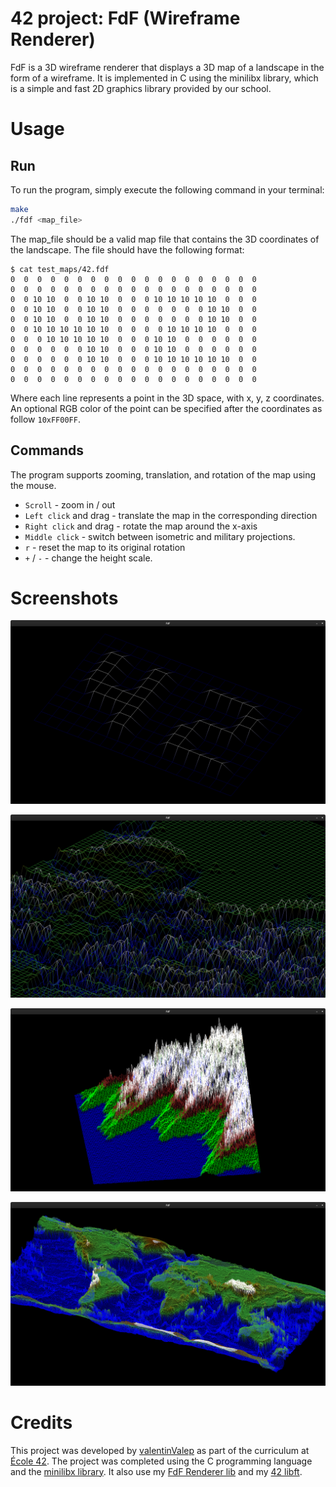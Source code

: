 # 42 project: FdF (Wireframe Renderer)
FdF is a 3D wireframe renderer that displays a 3D map of a landscape in the form of a wireframe. It is implemented in C using the minilibx library, which is a simple and fast 2D graphics library provided by our school.

# Usage

## Run
To run the program, simply execute the following command in your terminal:

```bash
make
./fdf <map_file>
```
The map_file should be a valid map file that contains the 3D coordinates of the landscape. The file should have the following format:

```shell
$ cat test_maps/42.fdf
0  0  0  0  0  0  0  0  0  0  0  0  0  0  0  0  0  0  0
0  0  0  0  0  0  0  0  0  0  0  0  0  0  0  0  0  0  0
0  0 10 10  0  0 10 10  0  0  0 10 10 10 10 10  0  0  0
0  0 10 10  0  0 10 10  0  0  0  0  0  0  0 10 10  0  0
0  0 10 10  0  0 10 10  0  0  0  0  0  0  0 10 10  0  0
0  0 10 10 10 10 10 10  0  0  0  0 10 10 10 10  0  0  0
0  0  0 10 10 10 10 10  0  0  0 10 10  0  0  0  0  0  0
0  0  0  0  0  0 10 10  0  0  0 10 10  0  0  0  0  0  0
0  0  0  0  0  0 10 10  0  0  0 10 10 10 10 10 10  0  0
0  0  0  0  0  0  0  0  0  0  0  0  0  0  0  0  0  0  0
0  0  0  0  0  0  0  0  0  0  0  0  0  0  0  0  0  0  0
```
Where each line represents a point in the 3D space, with x, y, z coordinates. An optional RGB color of the point can be specified after the coordinates as follow `10xFF00FF`.

## Commands

The program supports zooming, translation, and rotation of the map using the mouse.

+ `Scroll` - zoom in / out
+ `Left click` and drag - translate the map in the corresponding direction
+ `Right click` and drag - rotate the map around the x-axis
+ `Middle click` - switch between isometric and military projections.
+ `r` - reset the map to its original rotation
+ `+` / `-` - change the height scale.

# Screenshots

![Screenshot of the program using 42.fdf file](img/42.png)

![Screenshot of the program using mars.fdf file](img/mars_zoom.png)

![Screenshot of the program using t1.fdf file](img/t1.png)

![Screenshot of the program using world.fdf file](img/world.png)

# Credits
This project was developed by [valentinValep](https://github.com/valentinValep) as part of the curriculum at [École 42](https://42.fr/). The project was completed using the C programming language and the [minilibx library](https://github.com/42Paris/minilibx-linux).
It also use my [FdF Renderer lib](https://github.com/valentinValep/42_FdF_renderer) and my [42 libft](https://github.com/valentinValep/42_libft).
